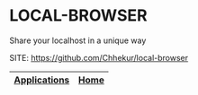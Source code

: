 # LOCAL-BROWSER
 
 Share your localhost in a unique way
 
 SITE: https://github.com/Chhekur/local-browser

 | [Applications](https://portable-linux-apps.github.io/apps.html) | [Home](https://portable-linux-apps.github.io)
 | --- | --- |
